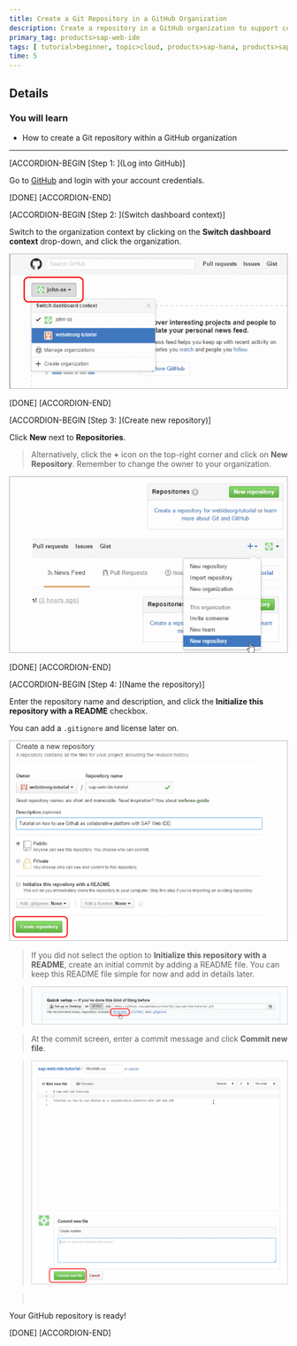 ```yaml
---
title: Create a Git Repository in a GitHub Organization
description: Create a repository in a GitHub organization to support collaborative development using GitHub and SAP Web IDE.
primary_tag: products>sap-web-ide
tags: [ tutorial>beginner, topic>cloud, products>sap-hana, products>sap-web-ide, products>sap-cloud-platform ]
time: 5
---
```


## Details
### You will learn  
  - How to create a Git repository within a GitHub organization

---

[ACCORDION-BEGIN [Step 1: ](Log into GitHub)]

Go to [GitHub](https://github.com) and login with your account credentials.

[DONE]
[ACCORDION-END]

[ACCORDION-BEGIN [Step 2: ](Switch dashboard context)]

Switch to the organization context by clicking on the **Switch dashboard context** drop-down, and click the organization.

![Switch dashboard context](p2_2.png)

[DONE]
[ACCORDION-END]

[ACCORDION-BEGIN [Step 3: ](Create new repository)]

Click **New** next to **Repositories**.

>Alternatively, click the **+** icon on the top-right corner and click on **New Repository**. Remember to change the owner to your organization.

![Create new repository under an organization](p2_3.png)

[DONE]
[ACCORDION-END]

[ACCORDION-BEGIN [Step 4: ](Name the repository)]

Enter the repository name and description, and click the **Initialize this repository with a README** checkbox.

You can add a `.gitignore` and license later on.

![Repository details](p2_4.png)

>If you did not select the option to **Initialize this repository with a README**, create an initial commit by adding a README file. You can keep this README file simple for now and add in details later.

>![Adding readme file](p2_5.png)

>At the commit screen, enter a commit message and click **Commit new file**.

>![Committing readme file](p2_6.png)

> &nbsp;

Your GitHub repository is ready!

[DONE]
[ACCORDION-END]
